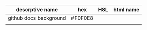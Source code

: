 
| descrptive name        | hex     | HSL | html name |
| ---------------------- | ------- | --- | --------- |
| github docs background | #F0F0E8 |     |           |
|                        |         |     |           |

